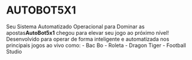 # AUTOBOT5X1
Seu Sistema Automatizado Operacional para Dominar as apostas**AutoBot5x1** chegou para elevar seu jogo ao próximo nível!  Desenvolvido para operar de forma inteligente e automatizada nos principais jogos ao vivo como:  - Bac Bo - Roleta - Dragon Tiger - Football Studio
